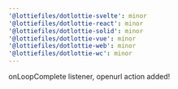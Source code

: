 ```yaml
---
'@lottiefiles/dotlottie-svelte': minor
'@lottiefiles/dotlottie-react': minor
'@lottiefiles/dotlottie-solid': minor
'@lottiefiles/dotlottie-vue': minor
'@lottiefiles/dotlottie-web': minor
'@lottiefiles/dotlottie-wc': minor
---
```


onLoopComplete listener, openurl action added!
